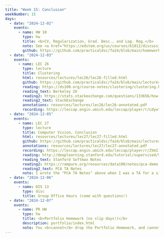 ```yaml
---
title: "Week 15: Conclusion"
weekNumber: 15
days:
  - date: "2024-12-02"
    events:
      - name: HW 10
        type: hw
        title: <b>CV, Regularization, Grad. Desc., and Log. Reg.</b>
        note: See <a href="https://edstem.org/us/courses/61012/discussion/5814556">this thread on Ed</a> for an important update! There's an updated notebook (<code>hw10-updated.ipynb</code>) the autograder denominator has been lowered from 24 to 22, and the (optional) prediction competition is extended until 12/9.
        github: https://github.com/practicaldsc/fa24/blob/main/homeworks/hw10/hw10-updated.ipynb
  - date: "2024-12-03"
    events:
      - name: LEC 26
        type: lecture
        title: Clustering
        html: resources/lectures/lec26/lec26-filled.html
        github: https://github.com/practicaldsc/fa24/blob/main/lectures/lec26/
        reading: https://ds100.org/course-notes/clustering/clustering.html
        reading_text: Berkeley 26
        reading2: https://stats.stackexchange.com/questions/133656/how-to-understand-the-drawbacks-of-k-means
        reading2_text: StackExchange
        annotations: resources/lectures/lec26/lec26-annotated.pdf
        recording: https://leccap.engin.umich.edu/leccap/player/r/LOywTq
  - date: "2024-12-05"
    events:
      - name: LEC 27
        type: lecture
        title: Computer Vision, Conclusion
        html: resources/lectures/lec27/lec27-filled.html
        github: https://github.com/practicaldsc/fa24/blob/main/lectures/lec27/
        annotations: resources/lectures/lec27/lec27-annotated.pdf
        recording: https://leccap.engin.umich.edu/leccap/player/r/ZVmI1b
        reading: http://deeplearning.stanford.edu/tutorial/supervised/SoftmaxRegression/
        reading_text: Stanford Softmax Notes
        reading2: https://rampure.org/resources/data100/notes/pca-demo.html
        reading2_text: PCA TA Notes
        note: I wrote the "PCA TA Notes" above when I was a TA for a similar class; take a look if you're curious, and read <a href="https://ds100.org/course-notes/pca_2/pca_2.html">this</a> if you want to learn even more about PCA. Neither PCA nor softmax regression are in scope for the Final Exam.
  - date: "2024-12-06"
    events:
      - name: DIS 13
        type: disc
        title: Group Office Hours (come with questions!)
  - date: "2024-12-07"
    events:
      - name: PR HW
        type: hw
        title: <b>Portfolio Homework (no slip days!)</b>
        description: portfolio/index.html
        note: You <b>cannot</b> drop the Portfolio Homework, and cannot use slip days on it!
---
```

